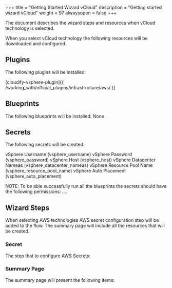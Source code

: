 +++
title = "Getting Started Wizard vCloud"
description = "Getting started wizard vCloud"
weight = 97
alwaysopen = false
+++

The document describes the wizard steps and resources when vCloud technology is selected.

When you select vCloud technology the following resources will be downloaded and configured.

## Plugins

The following plugins will be installed:

[cloudify-vsphere-plugin]{{ /working_with/official_plugins/infrastructure/aws/ }]


## Blueprints

The following blueprints will be installed:
None

## Secrets

The following secrets will be created:

vSphere Username (vsphere_username)
vSphere Password (vsphere_password)
vSphere Host (vsphere_host)
vSphere Datacenter Nameas (vsphere_datacenter_nameas)
vSphere Resource Pool Name (vsphere_resource_pool_name)
vSphere Auto Placement (vsphere_auto_placement)

NOTE: To be able successfully run all the blueprints the secrets should have the following permissions:
....

## Wizard Steps

When selecting AWS technologies AWS secret configuration step will be added to the flow. The summary page will include all the resources that will be created.
 
### Secret

The step that to configure AWS Secrets:


### Summary Page

The summary page will present the following items:
